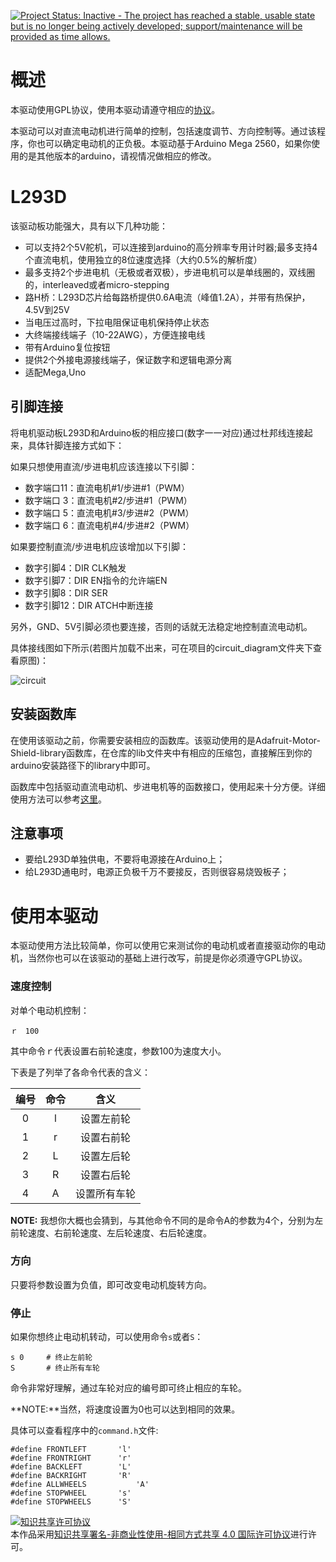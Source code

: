 [![Project Status: Inactive - The project has reached a stable, usable state but is no longer being actively developed; support/maintenance will be provided as time allows.](http://www.repostatus.org/badges/latest/inactive.svg)](http://www.repostatus.org/#inactive)

# 概述

本驱动使用GPL协议，使用本驱动请遵守相应的[协议](https://github.com/Saturn-robot/L293D_driver/blob/master/LICENSE)。

本驱动可以对直流电动机进行简单的控制，包括速度调节、方向控制等。通过该程序，你也可以确定电动机的正负极。本驱动基于Arduino Mega 2560，如果你使用的是其他版本的arduino，请视情况做相应的修改。

# L293D

该驱动板功能强大，具有以下几种功能：
- 可以支持2个5V舵机，可以连接到arduino的高分辨率专用计时器;最多支持4个直流电机，使用独立的8位速度选择（大约0.5%的解析度）
- 最多支持2个步进电机（无极或者双极），步进电机可以是单线圈的，双线圈的，interleaved或者micro-stepping
- 路H桥：L293D芯片给每路桥提供0.6A电流（峰值1.2A），并带有热保护，4.5V到25V
- 当电压过高时，下拉电阻保证电机保持停止状态
- 大终端接线端子（10-22AWG），方便连接电线
- 带有Arduino复位按钮
- 提供2个外接电源接线端子，保证数字和逻辑电源分离
- 适配Mega,Uno

## 引脚连接

将电机驱动板L293D和Arduino板的相应接口(数字一一对应)通过杜邦线连接起来，具体针脚连接方式如下：

如果只想使用直流/步进电机应该连接以下引脚：

- 数字端口11：直流电机#1/步进#1（PWM）
- 数字端口 3：直流电机#2/步进#1（PWM）
- 数字端口 5：直流电机#3/步进#2（PWM）
- 数字端口 6：直流电机#4/步进#2（PWM）

如果要控制直流/步进电机应该增加以下引脚：

- 数字引脚4：DIR CLK触发
- 数字引脚7：DIR EN指令的允许端EN
- 数字引脚8：DIR SER
- 数字引脚12：DIR ATCH中断连接

另外，GND、5V引脚必须也要连接，否则的话就无法稳定地控制直流电动机。

具体接线图如下所示(若图片加载不出来，可在项目的circuit_diagram文件夹下查看原图)：

![circuit](Test_DC_motor\circuit_diagram\L293D_bb.png)

## 安装函数库

在使用该驱动之前，你需要安装相应的函数库。该驱动使用的是Adafruit-Motor-Shield-library函数库，在仓库的lib文件夹中有相应的压缩包，直接解压到你的arduino安装路径下的library中即可。

函数库中包括驱动直流电动机、步进电机等的函数接口，使用起来十分方便。详细使用方法可以参考[这里](http://www.arduino.cn/thread-15785-1-1.html)。

## 注意事项

- 要给L293D单独供电，不要将电源接在Arduino上；
- 给L293D通电时，电源正负极千万不要接反，否则很容易烧毁板子；

# 使用本驱动

本驱动使用方法比较简单，你可以使用它来测试你的电动机或者直接驱动你的电动机，当然你也可以在该驱动的基础上进行改写，前提是你必须遵守GPL协议。

### 速度控制

对单个电动机控制：

    ｒ　100

其中命令ｒ代表设置右前轮速度，参数100为速度大小。

下表是了列举了各命令代表的含义：

|编号| 命令 | 含义 |
| :-------------: | :-------------: | :------: |
| 0 | l       | 设置左前轮       |
| 1 | r       | 设置右前轮       |
| 2 | L       | 设置左后轮       |
| 3 | R       | 设置右后轮       |
| 4 | A       | 设置所有车轮     |

**NOTE:** 我想你大概也会猜到，与其他命令不同的是命令A的参数为4个，分别为左前轮速度、右前轮速度、左后轮速度、右后轮速度。

### 方向

只要将参数设置为负值，即可改变电动机旋转方向。

### 停止

如果你想终止电动机转动，可以使用命令`s`或者`S`：

    s 0     # 终止左前轮
    S       # 终止所有车轮

命令非常好理解，通过车轮对应的编号即可终止相应的车轮。

**NOTE:**当然，将速度设置为0也可以达到相同的效果。

具体可以查看程序中的`command.h`文件:

```
#define FRONTLEFT       'l'
#define FRONTRIGHT      'r'
#define BACKLEFT        'L'
#define BACKRIGHT       'R'
#define ALLWHEELS		    'A'
#define STOPWHEEL       's'
#define STOPWHEELS      'S'
```


<a rel="license" href="http://creativecommons.org/licenses/by-nc-sa/4.0/"><img alt="知识共享许可协议" style="border-width:0" src="https://i.creativecommons.org/l/by-nc-sa/4.0/88x31.png" /></a><br />本作品采用<a rel="license" href="http://creativecommons.org/licenses/by-nc-sa/4.0/">知识共享署名-非商业性使用-相同方式共享 4.0 国际许可协议</a>进行许可。
